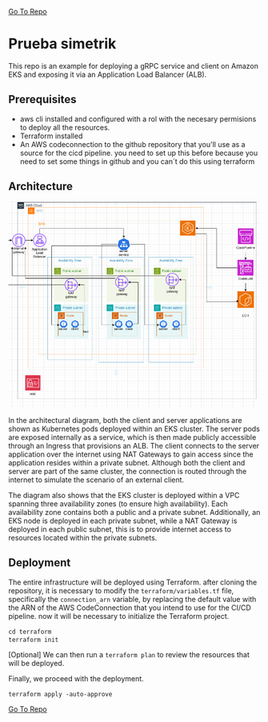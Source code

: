 [Go To Repo](https://github.com/mozomiguel/prueba-simetrik-miguelmozo)
# Prueba simetrik

This repo is an example for deploying a gRPC service and client on Amazon EKS and exposing it via an Application Load Balancer (ALB).  



## Prerequisites

* aws cli installed and configured with a rol with the necesary permisions to deploy all the resources.
* Terraform installed
* An AWS codeconnection to the github repository that you'll use as a source for the cicd pipeline. you need to set up this before because you need to set some things in github and you can´t do this using terraform

## Architecture
![alt text](static/architecture.png)

In the architectural diagram, both the client and server applications are shown as Kubernetes pods deployed within an EKS cluster. The server pods are exposed internally as a service, which is then made publicly accessible through an Ingress that provisions an ALB. The client connects to the server application over the internet using NAT Gateways to gain access since the application resides within a private subnet. Although both the client and server are part of the same cluster, the connection is routed through the internet to simulate the scenario of an external client. 

The diagram also shows that the EKS cluster is deployed within a VPC spanning three availability zones (to ensure high availability). Each availability zone contains both a public and a private subnet. Additionally, an EKS node is deployed in each private subnet, while a NAT Gateway is deployed in each public subnet, this is to provide internet access to resources located within the private subnets.

## Deployment

The entire infrastructure will be deployed using Terraform. after cloning the repository, it is necessary to modify the `terraform/variables.tf` file, specifically the `connection_arn` variable, by replacing the default value with the ARN of the AWS CodeConnection that you intend to use for the CI/CD pipeline.
now it will be necessary to initialize the Terraform project.

```
cd terraform
terraform init
```
[Optional] We can then run a `terraform plan` to review the resources that will be deployed.

Finally, we proceed with the deployment.

```
terraform apply -auto-approve
```

[Go To Repo](https://docs.aws.amazon.com/eks/latest/userguide/aws-load-balancer-controller.html)